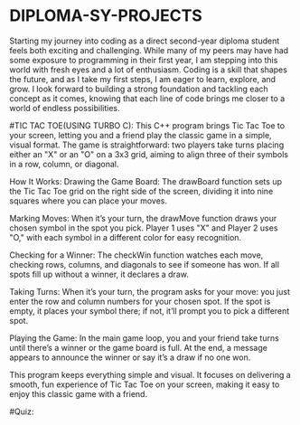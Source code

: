 # DIPLOMA-SY-PROJECTS
Starting my journey into coding as a direct second-year diploma student feels both exciting and challenging. While many of my peers may have had some exposure to programming in their first year, I am stepping into this world with fresh eyes and a lot of enthusiasm. Coding is a skill that shapes the future, and as I take my first steps, I am eager to learn, explore, and grow. I look forward to building a strong foundation and tackling each concept as it comes, knowing that each line of code brings me closer to a world of endless possibilities.

#TIC TAC TOE(USING TURBO C):
This C++ program brings Tic Tac Toe to your screen, letting you and a friend play the classic game in a simple, visual format. The game is straightforward: two players take turns placing either an "X" or an "O" on a 3x3 grid, aiming to align three of their symbols in a row, column, or diagonal.

How It Works:
Drawing the Game Board: The drawBoard function sets up the Tic Tac Toe grid on the right side of the screen, dividing it into nine squares where you can place your moves.

Marking Moves: When it’s your turn, the drawMove function draws your chosen symbol in the spot you pick. Player 1 uses "X" and Player 2 uses "O," with each symbol in a different color for easy recognition.

Checking for a Winner: The checkWin function watches each move, checking rows, columns, and diagonals to see if someone has won. If all spots fill up without a winner, it declares a draw.

Taking Turns: When it’s your turn, the program asks for your move: you just enter the row and column numbers for your chosen spot. If the spot is empty, it places your symbol there; if not, it’ll prompt you to pick a different spot.

Playing the Game: In the main game loop, you and your friend take turns until there’s a winner or the game board is full. At the end, a message appears to announce the winner or say it’s a draw if no one won.

This program keeps everything simple and visual. It focuses on delivering a smooth, fun experience of Tic Tac Toe on your screen, making it easy to enjoy this classic game with a friend.

#Quiz:

